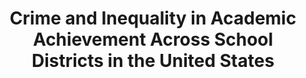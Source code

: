 ---
title: "Crime and Inequality in Academic Achievement Across School Districts in the United States"
subTitle: " Demography 2020 57: 123–145"

# Summary. An optional shortened abstract.
summary: This study investigates the effect of violent crime on school district–level achievement in English language arts (ELA) and mathematics. The research design exploits variation in achievement and violent crime across 813 school districts in the United States and seven birth cohorts of children born between 1996 and 2002. The identification strategy leverages exogenous shocks to crime rates arising from the availability of federal funds to hire police officers in the local police departments where the school districts operate. Results show that children who entered the school system when the violent crime rate in their school districts was lower score higher in ELA by the end of eighth grade, relative to children attending schools in the same district but who entered the school system when the violent crime rate was higher. A 10% decline in the violent crime rate experienced at ages 0–6 raises eighth-grade ELA achievement in the district by 0.03 standard deviations. Models that estimate effects by race and gender show larger impacts among Black children and boys. 

btn:
- url : "#"
  name: code
- url : "#"
  name: pdf
  
images:
- path: "images/general_linear_model_ordinary_least_square.svg"
  caption: "alt text"
- path: "images/linear_mixed_multilevel_model.svg"
  caption: "alt text"
---